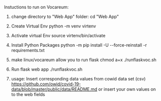 Instuctions to run on Vocareum:

1) change directory to "Web App" folder:
cd "Web App"

2) Create Virtual Env
python -m venv virtenv

3) Activate virtual Env
source virtenv/bin/activate

4) Install Python Packages
python -m pip install -U --force-reinstall -r requirements.txt

5) make linux/vocareum allow you to run flask
chmod a+x ./runflaskvoc.sh

6) Run flask web app
./runflaskvoc.sh

7) usage:
Insert corresponding data values from cowid data set (csv) 
https://github.com/owid/covid-19-data/blob/master/public/data/README.md
or insert your own values on to the web fields
